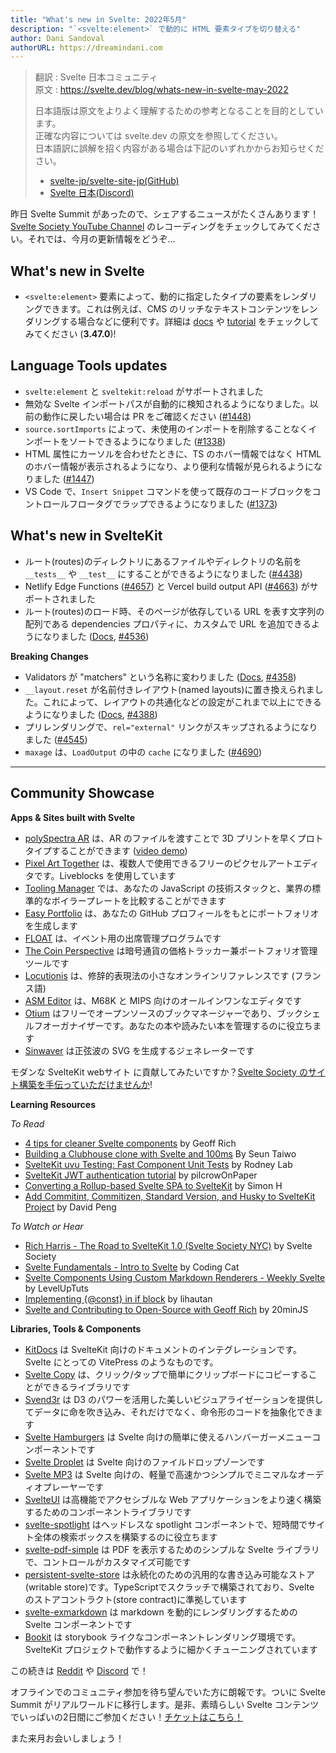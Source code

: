 ```yaml
---
title: "What's new in Svelte: 2022年5月"
description: "`<svelte:element>` で動的に HTML 要素タイプを切り替える"
author: Dani Sandoval
authorURL: https://dreamindani.com
---
```

> 翻訳 : Svelte 日本コミュニティ  
> 原文 : https://svelte.dev/blog/whats-new-in-svelte-may-2022
>
> 日本語版は原文をよりよく理解するための参考となることを目的としています。  
> 正確な内容については svelte.dev の原文を参照してください。  
> 日本語訳に誤解を招く内容がある場合は下記のいずれかからお知らせください。
>
> - [svelte-jp/svelte-site-jp(GitHub)](https://github.com/svelte-jp/svelte-site-jp)
> - [Svelte 日本(Discord)](https://discord.com/invite/YTXq3ZtBbx)

昨日 Svelte Summit があったので、シェアするニュースがたくさんあります！[Svelte Society YouTube Channel](https://www.youtube.com/sveltesociety) のレコーディングをチェックしてみてください。それでは、今月の更新情報をどうぞ…

## What's new in Svelte

- `<svelte:element>` 要素によって、動的に指定したタイプの要素をレンダリングできます。これは例えば、CMS のリッチなテキストコンテンツをレンダリングする場合などに便利です。詳細は [docs](https://svelte.jp/docs#template-syntax-svelte-element) や [tutorial](https://svelte.jp/tutorial/svelte-element) をチェックしてみてください (**3.47.0**)!

## Language Tools updates

- `svelte:element` と `sveltekit:reload` がサポートされました
- 無効な Svelte インポートパスが自動的に検知されるようになりました。以前の動作に戻したい場合は PR をご確認ください ([#1448](https://github.com/sveltejs/language-tools/pull/1448))
- `source.sortImports` によって、未使用のインポートを削除することなくインポートをソートできるようになりました ([#1338](https://github.com/sveltejs/language-tools/issues/1338))
- HTML 属性にカーソルを合わせたときに、TS のホバー情報ではなく HTML のホバー情報が表示されるようになり、より便利な情報が見られるようになりました ([#1447](https://github.com/sveltejs/language-tools/pull/1447))
- VS Code で、`Insert Snippet` コマンドを使って既存のコードブロックをコントロールフロータグでラップできるようになりました ([#1373](https://github.com/sveltejs/language-tools/pull/1373))

## What's new in SvelteKit

- ルート(routes)のディレクトリにあるファイルやディレクトリの名前を `__tests__` や `__test__` にすることができるようになりました ([#4438](https://github.com/sveltejs/kit/pull/4438))
- Netlify Edge Functions ([#4657](https://github.com/sveltejs/kit/pull/4657)) と Vercel build output API ([#4663](https://github.com/sveltejs/kit/pull/4663)) がサポートされました
- ルート(routes)のロード時、そのページが依存している URL を表す文字列の配列である dependencies プロパティに、カスタムで URL を追加できるようになりました ([Docs](https://kit.svelte.dev/docs/loading#output-dependencies), [#4536](https://github.com/sveltejs/kit/pull/4536))

**Breaking Changes**

- Validators が "matchers" という名称に変わりました ([Docs](https://kit.svelte.dev/docs/routing#advanced-routing-matching), [#4358](https://github.com/sveltejs/kit/pull/4358))
- `__layout.reset` が名前付きレイアウト(named layouts)に置き換えられました。これによって、レイアウトの共通化などの設定がこれまで以上にできるようになりました ([Docs](https://kit.svelte.dev/docs/layouts#named-layouts), [#4388](https://github.com/sveltejs/kit/pull/4388))
- プリレンダリングで、`rel="external"` リンクがスキップされるようになりました ([#4545](https://github.com/sveltejs/kit/pull/4545))
- `maxage` は、`LoadOutput` の中の `cache` になりました ([#4690](https://github.com/sveltejs/kit/pull/4690))

---

## Community Showcase

**Apps & Sites built with Svelte**

- [polySpectra AR](https://ar.polyspectra.com/) は、AR のファイルを渡すことで 3D プリントを早くプロトタイプすることができます ([video demo](https://www.youtube.com/watch?v=VhYCeVGcG3E))
- [Pixel Art Together](https://github.com/liveblocks/pixel-art-together) は、複数人で使用できるフリーのピクセルアートエディタです。Liveblocks を使用しています
- [Tooling Manager](https://tooling-manager.netlify.app/) では、あなたの JavaScript の技術スタックと、業界の標準的なボイラープレートを比較することができます
- [Easy Portfolio](https://easy-portfolio.com/) は、あなたの GitHub プロフィールをもとにポートフォリオを生成します
- [FLOAT](https://github.com/muttoni/float) は、イベント用の出席管理プログラムです
- [The Coin Perspective](https://thecoinperspective.com/) は暗号通貨の価格トラッカー兼ポートフォリオ管理ツールです
- [Locutionis](https://github.com/pbouillon/locutionis) は、修辞的表現法の小さなオンラインリファレンスです (フランス語)
- [ASM Editor](https://asm-editor.specy.app/) は、M68K と MIPS 向けのオールインワンなエディタです
- [Otium](https://github.com/alombi/otium) はフリーでオープンソースのブックマネージャーであり、ブックシェルフオーガナイザーです。あなたの本や読みたい本を管理するのに役立ちます
- [Sinwaver](https://github.com/Hugo-Dz/Sinwaver) は正弦波の SVG を生成するジェネレーターです

モダンな SvelteKit webサイト に貢献してみたいですか？[Svelte Society のサイト構築を手伝っていただけませんか](https://github.com/svelte-society/sveltesociety.dev/issues)!

**Learning Resources**

_To Read_

- [4 tips for cleaner Svelte components](https://geoffrich.net/posts/clean-component-tips/) by Geoff Rich
- [Building a Clubhouse clone with Svelte and 100ms](https://www.100ms.live/blog/clubhouse-clone-with-svelte) By Seun Taiwo
- [SvelteKit uvu Testing: Fast Component Unit Tests](https://rodneylab.com/sveltekit-uvu-testing/) by Rodney Lab
- [SvelteKit JWT authentication tutorial](https://dev.to/pilcrowonpaper/sveltekit-jwt-authentication-tutorial-2m34) by pilcrowOnPaper
- [Converting a Rollup-based Svelte SPA to SvelteKit](https://github.com/sveltejs/kit/discussions/4595) by Simon H
- [Add Commitint, Commitizen, Standard Version, and Husky to SvelteKit Project](https://davipon.hashnode.dev/add-commitint-commitizen-standard-version-and-husky-to-sveltekit-project) by David Peng

_To Watch or Hear_

- [Rich Harris - The Road to SvelteKit 1.0 (Svelte Society NYC)](https://www.youtube.com/watch?v=s6a1pbTVcUs) by Svelte Society
- [Svelte Fundamentals - Intro to Svelte](https://codingcat.dev/course/intro-to-svelte) by Coding Cat
- [Svelte Components Using Custom Markdown Renderers - Weekly Svelte](https://www.youtube.com/watch?v=ZiEROAqobwM) by LevelUpTuts
- [Implementing {@const} in if block](https://www.youtube.com/watch?v=f5iReGqjmG0) by lihautan
- [Svelte and Contributing to Open-Source with Geoff Rich](https://podcast.20minjs.com/1952066/10417700-episode-6-svelte-and-contributing-to-open-source-with-geoff-rich) by 20minJS

**Libraries, Tools & Components**

- [KitDocs](https://github.com/svelteness/kit-docs) は SvelteKit 向けのドキュメントのインテグレーションです。Svelte にとっての VitePress のようなものです。
- [Svelte Copy](https://github.com/ghostdevv/svelte-copy) は、クリック/タップで簡単にクリップボードにコピーすることができるライブラリです
- [Svend3r](https://github.com/oslabs-beta/svend3r) は D3 のパワーを活用した美しいビジュアライゼーションを提供してデータに命を吹き込み、それだけでなく、命令形のコードを抽象化できます
- [Svelte Hamburgers](https://github.com/ghostdevv/svelte-hamburgers) は Svelte 向けの簡単に使えるハンバーガーメニューコンポーネントです
- [Svelte Droplet](https://github.com/probablykasper/svelte-droplet) は Svelte 向けのファイルドロップゾーンです
- [Svelte MP3](https://www.npmjs.com/package/svelte-mp3) は Svelte 向けの、軽量で高速かつシンプルでミニマルなオーディオプレーヤーです
- [SvelteUI](https://github.com/Brisklemonade/svelteui) は高機能でアクセシブルな Web アプリケーションをより速く構築するためのコンポーネントライブラリです
- [svelte-spotlight](https://github.com/beynar/svelte-spotlight) はヘッドレスな spotlight コンポーネントで、短時間でサイト全体の検索ボックスを構築するのに役立ちます
- [svelte-pdf-simple](https://github.com/gspasov/svelte-pdf-simple) は PDF を表示するためのシンプルな Svelte ライブラリで、コントロールがカスタマイズ可能です
- [persistent-svelte-store](https://github.com/omer-g/persistent-svelte-store) は永続化のための汎用的な書き込み可能なストア(writable store)です。TypeScriptでスクラッチで構築されており、Svelte のストアコントラクト(store contract)に準拠しています
- [svelte-exmarkdown](https://github.com/ssssota/svelte-exmarkdown) は markdown を動的にレンダリングするための Svelte コンポーネントです
- [Bookit](https://github.com/leveluptuts/bookit) は storybook ライクなコンポーネントレンダリング環境です。SvelteKit プロジェクトで動作するように細かくチューニングされています

この続きは [Reddit](https://www.reddit.com/r/sveltejs/) や [Discord](https://discord.com/invite/yy75DKs) で！

オフラインでのコミュニティ参加を待ち望んでいた方に朗報です。ついに Svelte Summit がリアルワールドに移行します。是非、素晴らしい Svelte コンテンツ でいっぱいの2日間にご参加ください！[チケットはこちら！](https://ti.to/svelte/svelte-summit-fall-edition)

また来月お会いしましょう！
